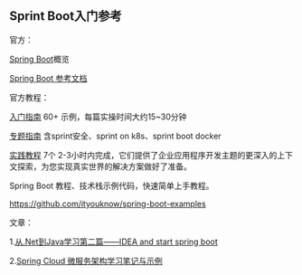 ## Sprint Boot入门参考

官方：

[Spring Boot](https://spring.io/projects/spring-boot#overview)概览



[Spring Boot  参考文档](https://docs.spring.io/spring-boot/docs/current/reference/html/index.html)



官方教程：

[入门指南](https://spring.io/guides/#tutorials) 60+ 示例，每篇实操时间大约15~30分钟

[专题指南](https://spring.io/guides/#topical-guides) 含sprint安全、sprint on k8s、sprint boot docker

[实践教程](https://spring.io/guides/#tutorials) 7个 2-3小时内完成，它们提供了企业应用程序开发主题的更深入的上下文探索，为您实现真实世界的解决方案做好了准备。









Spring Boot 教程、技术栈示例代码，快速简单上手教程。

https://github.com/ityouknow/spring-boot-examples





文章：

1.[从.Net到Java学习第二篇——IDEA and start spring boot](https://www.cnblogs.com/jiekzou/p/9202247.html)

2.[Spring Cloud 微服务架构学习笔记与示例](https://www.cnblogs.com/edisonchou/p/java_spring_cloud_foundation_sample_list.html)